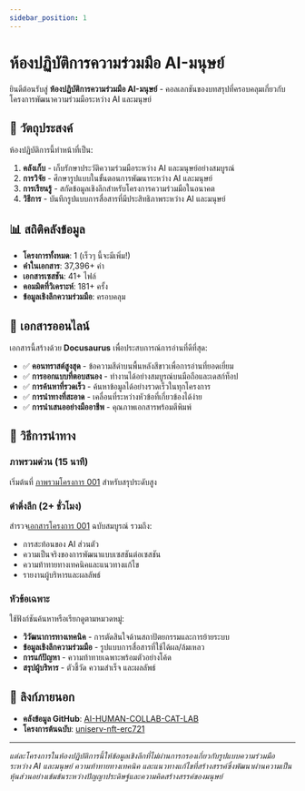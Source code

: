 ```yaml
---
sidebar_position: 1
---
```


# ห้องปฏิบัติการความร่วมมือ AI-มนุษย์

ยินดีต้อนรับสู่ **ห้องปฏิบัติการความร่วมมือ AI-มนุษย์** - คอลเลกชันของบทสรุปที่ครอบคลุมเกี่ยวกับโครงการพัฒนาความร่วมมือระหว่าง AI และมนุษย์

## 🎯 วัตถุประสงค์

ห้องปฏิบัติการนี้ทำหน้าที่เป็น:

1. **คลังเก็บ** - เก็บรักษาประวัติความร่วมมือระหว่าง AI และมนุษย์อย่างสมบูรณ์
2. **การวิจัย** - ศึกษารูปแบบในขั้นตอนการพัฒนาระหว่าง AI และมนุษย์  
3. **การเรียนรู้** - สกัดข้อมูลเชิงลึกสำหรับโครงการความร่วมมือในอนาคต
4. **วิธีการ** - บันทึกรูปแบบการสื่อสารที่มีประสิทธิภาพระหว่าง AI และมนุษย์

## 📊 สถิติคลังข้อมูล

- **โครงการทั้งหมด**: 1 (เร็วๆ นี้จะมีเพิ่ม!)
- **คำในเอกสาร**: 37,396+ คำ
- **เอกสารเซสชัน**: 41+ ไฟล์
- **คอมมิตที่วิเคราะห์**: 181+ ครั้ง
- **ข้อมูลเชิงลึกความร่วมมือ**: ครอบคลุม

## 🚀 เอกสารออนไลน์

เอกสารนี้สร้างด้วย **Docusaurus** เพื่อประสบการณ์การอ่านที่ดีที่สุด:

- ✅ **คอนทราสต์สูงสุด** - ข้อความสีดำบนพื้นหลังสีขาวเพื่อการอ่านที่ยอดเยี่ยม
- ✅ **การออกแบบที่ตอบสนอง** - ทำงานได้อย่างสมบูรณ์บนมือถือและเดสก์ท็อป
- ✅ **การค้นหาที่รวดเร็ว** - ค้นหาข้อมูลได้อย่างรวดเร็วในทุกโครงการ
- ✅ **การนำทางที่สะอาด** - เคลื่อนที่ระหว่างหัวข้อที่เกี่ยวข้องได้ง่าย
- ✅ **การนำเสนออย่างมืออาชีพ** - คุณภาพเอกสารพร้อมตีพิมพ์

## 📖 วิธีการนำทาง

### ภาพรวมด่วน (15 นาที)
เริ่มต้นที่ [ภาพรวมโครงการ 001](./uniserv-nft-carbon-credit/PROJECT_OVERVIEW) สำหรับสรุประดับสูง

### ดำดิ่งลึก (2+ ชั่วโมง)
สำรวจ[เอกสารโครงการ 001](./uniserv-nft-carbon-credit/INDEX) ฉบับสมบูรณ์ รวมถึง:
- การสะท้อนของ AI ส่วนตัว
- ความเป็นจริงของการพัฒนาแบบเซสชันต่อเซสชัน
- ความท้าทายทางเทคนิคและแนวทางแก้ไข
- รายงานผู้บริหารและผลลัพธ์

### หัวข้อเฉพาะ
ใช้ฟังก์ชันค้นหาหรือเรียกดูตามหมวดหมู่:
- **วิวัฒนาการทางเทคนิค** - การตัดสินใจด้านสถาปัตยกรรมและการย้ายระบบ
- **ข้อมูลเชิงลึกความร่วมมือ** - รูปแบบการสื่อสารที่ใช้ได้ผล/ล้มเหลว
- **การแก้ปัญหา** - ความท้าทายเฉพาะพร้อมตัวอย่างโค้ด
- **สรุปผู้บริหาร** - ตัวชี้วัด ความสำเร็จ และผลลัพธ์

## 🔗 ลิงก์ภายนอก

- **คลังข้อมูล GitHub**: [AI-HUMAN-COLLAB-CAT-LAB](https://github.com/alchemycat/AI-HUMAN-COLLAB-CAT-LAB)
- **โครงการต้นฉบับ**: [uniserv-nft-erc721](https://github.com/alchemycat/uniserv-nft-erc721)

---

*แต่ละโครงการในห้องปฏิบัติการนี้ให้ข้อมูลเชิงลึกที่ไม่ผ่านการกรองเกี่ยวกับรูปแบบความร่วมมือระหว่าง AI และมนุษย์ ความท้าทายทางเทคนิค และแนวทางแก้ไขที่สร้างสรรค์ซึ่งพัฒนาผ่านความเป็นหุ้นส่วนอย่างเข้มข้นระหว่างปัญญาประดิษฐ์และความคิดสร้างสรรค์ของมนุษย์*